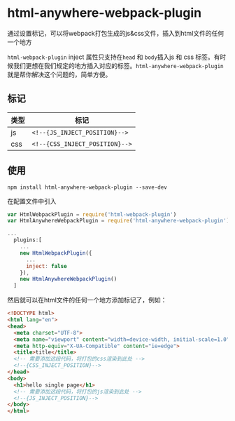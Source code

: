 # html-anywhere-webpack-plugin

通过设置标记，可以将webpack打包生成的js&css文件，插入到html文件的任何一个地方

`html-webpack-plugin` inject 属性只支持在`head` 和 `body`插入js 和 css 标签。有时候我们更想在我们规定的地方插入对应的标签。`html-anywhere-webpack-plugin`就是帮你解决这个问题的，简单方便。

## 标记
类型 | 标记
---- | ----
js | `<!--{JS_INJECT_POSITION}-->`
css | `<!--{CSS_INJECT_POSITION}-->`

## 使用
`npm install html-anywhere-webpack-plugin --save-dev`

在配置文件中引入

```js
var HtmlWebpackPlugin = require('html-webpack-plugin')
var HtmlAnywhereWebpackPlugin = require('html-anywhere-webpack-plugin')

...
  plugins:[
    ...
    new HtmlWebpackPlugin({
      ...
      inject: false
    }),
    new HtmlAnywhereWebpackPlugin()
  ]
```

然后就可以在html文件的任何一个地方添加标记了，例如：

```html
<!DOCTYPE html>
<html lang="en">
<head>
  <meta charset="UTF-8">
  <meta name="viewport" content="width=device-width, initial-scale=1.0">
  <meta http-equiv="X-UA-Compatible" content="ie=edge">
  <title>title</title>
  <!-- 需要添加这段代码，将打包的css渲染到此处 -->
  <!--{CSS_INJECT_POSITION}-->
</head>
<body>
  <h1>hello single page</h1>
  <!-- 需要添加这段代码，将打包的js渲染到此处 -->
  <!--{JS_INJECT_POSITION}-->
</body>
</html>
```
